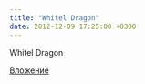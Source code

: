 ```yaml
---
title: "Whitel Dragon"
date: 2012-12-09 17:25:00 +0300
---
```


Whitel Dragon

[Вложение](/assets/vk_photos/2/7BgYEOWlpxs.jpg)
